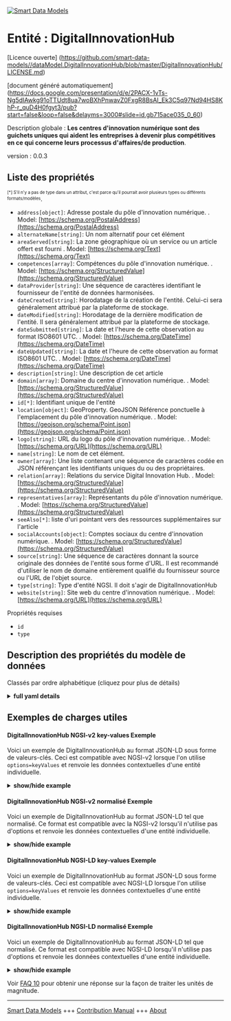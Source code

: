 <!-- 10-Header -->  
[![Smart Data Models](https://smartdatamodels.org/wp-content/uploads/2022/01/SmartDataModels_logo.png "Logo")](https://smartdatamodels.org)  
Entité : DigitalInnovationHub  
=============================<!-- /10-Header -->  
<!-- 15-License -->  
[Licence ouverte] (https://github.com/smart-data-models//dataModel.DigitalInnovationHub/blob/master/DigitalInnovationHub/LICENSE.md)  
[document généré automatiquement] (https://docs.google.com/presentation/d/e/2PACX-1vTs-Ng5dIAwkg91oTTUdt8ua7woBXhPnwavZ0FxgR8BsAI_Ek3C5q97Nd94HS8KhP-r_quD4H0fgyt3/pub?start=false&loop=false&delayms=3000#slide=id.gb715ace035_0_60)  
<!-- /15-License -->  
<!-- 20-Description -->  
Description globale : **Les centres d'innovation numérique sont des guichets uniques qui aident les entreprises à devenir plus compétitives en ce qui concerne leurs processus d'affaires/de production**.  
version : 0.0.3  
<!-- /20-Description -->  
<!-- 30-PropertiesList -->  

## Liste des propriétés  

<sup><sub>[*] S'il n'y a pas de type dans un attribut, c'est parce qu'il pourrait avoir plusieurs types ou différents formats/modèles</sub></sup>.  
- `address[object]`: Adresse postale du pôle d'innovation numérique.  . Model: [https://schema.org/PostalAddress](https://schema.org/PostalAddress)- `alternateName[string]`: Un nom alternatif pour cet élément  - `areaServed[string]`: La zone géographique où un service ou un article offert est fourni  . Model: [https://schema.org/Text](https://schema.org/Text)- `competences[array]`: Compétences du pôle d'innovation numérique.  . Model: [https://schema.org/StructuredValue](https://schema.org/StructuredValue)- `dataProvider[string]`: Une séquence de caractères identifiant le fournisseur de l'entité de données harmonisées.  - `dateCreated[string]`: Horodatage de la création de l'entité. Celui-ci sera généralement attribué par la plateforme de stockage.  - `dateModified[string]`: Horodatage de la dernière modification de l'entité. Il sera généralement attribué par la plateforme de stockage.  - `dateSubmitted[string]`: La date et l'heure de cette observation au format ISO8601 UTC.  . Model: [https://schema.org/DateTime](https://schema.org/DateTime)- `dateUpdated[string]`: La date et l'heure de cette observation au format ISO8601 UTC.  . Model: [https://schema.org/DateTime](https://schema.org/DateTime)- `description[string]`: Une description de cet article  - `domain[array]`: Domaine du centre d'innovation numérique.  . Model: [https://schema.org/StructuredValue](https://schema.org/StructuredValue)- `id[*]`: Identifiant unique de l'entité  - `location[object]`: GeoProperty. GeoJSON Référence ponctuelle à l'emplacement du pôle d'innovation numérique.  . Model: [https://geojson.org/schema/Point.json](https://geojson.org/schema/Point.json)- `logo[string]`: URL du logo du pôle d'innovation numérique.  . Model: [https://schema.org/URL](https://schema.org/URL)- `name[string]`: Le nom de cet élément.  - `owner[array]`: Une liste contenant une séquence de caractères codée en JSON référençant les identifiants uniques du ou des propriétaires.  - `relation[array]`: Relations du service Digital Innovation Hub.  . Model: [https://schema.org/StructuredValue](https://schema.org/StructuredValue)- `representatives[array]`: Représentants du pôle d'innovation numérique.  . Model: [https://schema.org/StructuredValue](https://schema.org/StructuredValue)- `seeAlso[*]`: liste d'uri pointant vers des ressources supplémentaires sur l'article  - `socialAccounts[object]`: Comptes sociaux du centre d'innovation numérique.  . Model: [https://schema.org/StructuredValue](https://schema.org/StructuredValue)- `source[string]`: Une séquence de caractères donnant la source originale des données de l'entité sous forme d'URL. Il est recommandé d'utiliser le nom de domaine entièrement qualifié du fournisseur source ou l'URL de l'objet source.  - `type[string]`: Type d'entité NGSI. Il doit s'agir de DigitalInnovationHub  - `website[string]`: Site web du centre d'innovation numérique.  . Model: [https://schema.org/URL](https://schema.org/URL)<!-- /30-PropertiesList -->  
<!-- 35-RequiredProperties -->  
Propriétés requises  
- `id`  - `type`  <!-- /35-RequiredProperties -->  
<!-- 40-RequiredProperties -->  
<!-- /40-RequiredProperties -->  
<!-- 50-DataModelHeader -->  
## Description des propriétés du modèle de données  
Classés par ordre alphabétique (cliquez pour plus de détails)  
<!-- /50-DataModelHeader -->  
<!-- 60-ModelYaml -->  
<details><summary><strong>full yaml details</strong></summary>    
```yaml  
DigitalInnovationHub:    
  description: 'Digital Innovation Hubs are one-stop-shops that help companies to become more competitive with regard to their business/production processes.'    
  properties:    
    address:    
      description: 'PostalAddress of the Digital Innovation Hub.'    
      type: object    
      x-ngsi:    
        model: https://schema.org/PostalAddress    
        type: Property    
    alternateName:    
      description: 'An alternative name for this item'    
      type: string    
      x-ngsi:    
        type: Property    
    areaServed:    
      description: 'The geographic area where a service or offered item is provided'    
      type: string    
      x-ngsi:    
        model: https://schema.org/Text    
        type: Property    
    competences:    
      description: 'Competences of the Digital Innovation Hub.'    
      items:    
        - type: string    
      type: array    
      x-ngsi:    
        model: https://schema.org/StructuredValue    
        type: Property    
    dataProvider:    
      description: 'A sequence of characters identifying the provider of the harmonised data entity.'    
      type: string    
      x-ngsi:    
        type: Property    
    dateCreated:    
      description: 'Entity creation timestamp. This will usually be allocated by the storage platform.'    
      format: date-time    
      type: string    
      x-ngsi:    
        type: Property    
    dateModified:    
      description: 'Timestamp of the last modification of the entity. This will usually be allocated by the storage platform.'    
      format: date-time    
      type: string    
      x-ngsi:    
        type: Property    
    dateSubmitted:    
      description: 'The date and time of this observation in ISO8601 UTC format'    
      format: date-time    
      type: string    
      x-ngsi:    
        model: https://schema.org/DateTime    
        type: Property    
    dateUpdated:    
      description: 'The date and time of this observation in ISO8601 UTC format'    
      format: date-time    
      type: string    
      x-ngsi:    
        model: https://schema.org/DateTime    
        type: Property    
    description:    
      description: 'A description of this item'    
      type: string    
      x-ngsi:    
        type: Property    
    domain:    
      description: 'Domain of the Digital Innovation Hub.'    
      items:    
        - type: string    
      type: array    
      x-ngsi:    
        model: https://schema.org/StructuredValue    
        type: Property    
    id:    
      anyOf: &digitalinnovationhub_-_properties_-_owner_-_items_-_anyof    
        - description: 'Property. Identifier format of any NGSI entity'    
          maxLength: 256    
          minLength: 1    
          pattern: ^[\w\-\.\{\}\$\+\*\[\]`|~^@!,:\\]+$    
          type: string    
        - description: 'Property. Identifier format of any NGSI entity'    
          format: uri    
          type: string    
      description: 'Unique identifier of the entity'    
      x-ngsi:    
        type: Property    
    location:    
      description: 'GeoProperty. GeoJSON Point reference to the location of the Digital Innovation Hub.'    
      type: object    
      x-ngsi:    
        model: https://geojson.org/schema/Point.json    
    logo:    
      description: 'URL of the logo of the Digital Innovation Hub.'    
      type: string    
      x-ngsi:    
        model: https://schema.org/URL    
        type: Property    
    name:    
      description: 'The name of this item.'    
      type: string    
      x-ngsi:    
        type: Property    
    owner:    
      description: 'A List containing a JSON encoded sequence of characters referencing the unique Ids of the owner(s)'    
      items: &properties_-_owner_-_items    
        anyOf: *digitalinnovationhub_-_properties_-_owner_-_items_-_anyof    
        description: 'Property. Unique identifier of the entity'    
      type: array    
      x-ngsi:    
        type: Property    
    relation:    
      description: 'Relations of the Digital Innovation Hub Service.'    
      items:    
        - properties:    
            alternateName:    
              description: 'Property. An alternative name for this item'    
              type: string    
            dataProvider:    
              description: 'Property. A sequence of characters identifying the provider of the harmonised data entity.'    
              type: string    
            dateCreated:    
              description: 'Property. Entity creation timestamp. This will usually be allocated by the storage platform.'    
              format: date-time    
              type: string    
            dateModified:    
              description: 'Property. Timestamp of the last modification of the entity. This will usually be allocated by the storage platform.'    
              format: date-time    
              type: string    
            description:    
              description: 'Property. A description of this item'    
              type: string    
            id:    
              anyOf: *digitalinnovationhub_-_properties_-_owner_-_items_-_anyof    
              description: 'Property. Unique identifier of the entity'    
            name:    
              description: 'Property. The name of this item.'    
              type: string    
            owner:    
              description: 'Property. A List containing a JSON encoded sequence of characters referencing the unique Ids of the owner(s)'    
              items: *properties_-_owner_-_items    
              type: array    
            seeAlso:    
              description: 'Property. list of uri pointing to additional resources about the item'    
              oneOf: &digitalinnovationhub_-_properties_-_seealso_-_oneof    
                - items:    
                    format: uri    
                    type: string    
                  minItems: 1    
                  type: array    
                - format: uri    
                  type: string    
            source:    
              description: 'Property. A sequence of characters giving the original source of the entity data as a URL. Recommended to be the fully qualified domain name of the source provider, or the URL to the source object.'    
              type: string    
          type: object    
      type: array    
      x-ngsi:    
        model: https://schema.org/StructuredValue    
        type: Property    
    representatives:    
      description: 'Representatives of the Digital Innovation Hub.'    
      items:    
        - properties:    
            email:    
              type: string    
            name:    
              type: string    
            responsibilities:    
              type: string    
            role:    
              type: string    
            surname:    
              type: string    
          type: object    
      type: array    
      x-ngsi:    
        model: https://schema.org/StructuredValue    
        type: Property    
    seeAlso:    
      description: 'list of uri pointing to additional resources about the item'    
      oneOf: *digitalinnovationhub_-_properties_-_seealso_-_oneof    
      x-ngsi:    
        type: Property    
    socialAccounts:    
      description: 'SocialAccounts of the Digital Innovation Hub.'    
      properties:    
        facebook:    
          type: string    
        instagram:    
          type: string    
        linkedin:    
          type: string    
        twitter:    
          type: string    
      type: object    
      x-ngsi:    
        model: https://schema.org/StructuredValue    
        type: Property    
    source:    
      description: 'A sequence of characters giving the original source of the entity data as a URL. Recommended to be the fully qualified domain name of the source provider, or the URL to the source object.'    
      type: string    
      x-ngsi:    
        type: Property    
    type:    
      description: 'NGSI entity type. It has to be DigitalInnovationHub'    
      enum:    
        - DigitalInnovationHub    
      type: string    
      x-ngsi:    
        type: Property    
    website:    
      description: 'Website of the Digital Innovation Hub.'    
      type: string    
      x-ngsi:    
        model: https://schema.org/URL    
        type: Property    
  required:    
    - id    
    - type    
  type: object    
  x-derived-from: ""    
  x-disclaimer: 'Redistribution and use in source and binary forms, with or without modification, are permitted  provided that the license conditions are met. Copyleft (c) 2022 Contributors to Smart Data Models Program'    
  x-license-url: https://github.com/smart-data-models/dataModel.DigitalInnovationHub/blob/master/DigitalInnovationHub/LICENSE.md    
  x-model-schema: https://smart-data-models.github.io/dataModel.DIH/DigitalInnovationHub/schema.json    
  x-model-tags: DIH    
  x-version: 0.0.3    
```  
</details>    
<!-- /60-ModelYaml -->  
<!-- 70-MiddleNotes -->  
<!-- /70-MiddleNotes -->  
<!-- 80-Examples -->  
## Exemples de charges utiles  
#### DigitalInnovationHub NGSI-v2 key-values Exemple  
Voici un exemple de DigitalInnovationHub au format JSON-LD sous forme de valeurs-clés. Ceci est compatible avec NGSI-v2 lorsque l'on utilise `options=keyValues` et renvoie les données contextuelles d'une entité individuelle.  
<details><summary><strong>show/hide example</strong></summary>    
```json  
{  
	"id": "DigitalInnovationHub:Z6LGtH0B_X_d5NJkJEfB",  
	"type": "DigitalInnovationHub",  
	"title": "Sample DIH",  
	"website": "https://www.sample-dih.com/",  
	"logo": "https://www.sample-dih.com/logo.png",  
	"description": "Digital Innovation Hubs are one-stop-shops that help companies to become more competitive with regard to their business/production processes",  
	"location": {  
		"type": "Point",  
		"coordinates": [  
            43.66481,  
			7.196545  
        ]  
    },  
	"address": {  
		"streetAddress": "Viale della Regione Siciliana Nord Ovest",  
		"addressRegion": "Sicily",  
		"postalCode": "90146",  
		"addressCountry": "IT",  
		"addressLocality": "Palermo"  
	},  
	"representatives": [  
		{  
			"name": "John",  
			"surname": "Doe",  
			"email": "john.doe@sample-dih.com",  
			"role": "Engineer",  
			"responsibilities": "Manufacturing engineer"  
		}  
	],  
	"domain": [  
		"Manufacture of machinery and equipment"  
	],  
	"competences": [  
		"Additive manufacturing (3D printing)"  
	],  
	"socialAccounts": {  
		"linkedin": "https://www.linkedin.com/company/sample-dih",  
		"facebook": "https://www.facebook.com/sample.dih/",  
		"twitter": "https://www.twitter.com/sampledih",  
		"instagram": "https://www.instagram.com/lifeatsampledih"  
	},  
	"relation": [  
		{  
			"id": "DigitalInnovationHub:R5Ju4oO0_X_Jy8GO5d2"  
		},  
		{  
			"id": "DigitalInnovationHub:D5yr9HT3_X_RH7Fy7H9"  
		}  
	],  
	"dateSubmitted": "2020-07-07T15:05:59.408Z",  
	"dateUpdated": "2020-07-07T15:05:59.408Z"  
}  
```  
</details>  
#### DigitalInnovationHub NGSI-v2 normalisé Exemple  
Voici un exemple de DigitalInnovationHub au format JSON-LD tel que normalisé. Ce format est compatible avec la NGSI-v2 lorsqu'il n'utilise pas d'options et renvoie les données contextuelles d'une entité individuelle.  
<details><summary><strong>show/hide example</strong></summary>    
```json  
{  
	"id": "DigitalInnovationHub:Z6LGtH0B_X_d5NJkJEfB",  
	"type": "DigitalInnovationHub",  
	"title": {  
		"type": "Text",  
		"value": "Sample DIH"  
	},  
	"website": {  
		"type": "URL",  
		"value": "https://www.sample-dih.com/"  
	},  
	"logo": {  
		"type": "URL",  
		"value": "https://www.sample-dih.com/logo.png"  
	},  
	"description": {  
		"type": "Text",  
		"value": "Digital Innovation Hubs are one-stop-shops that help companies to become more competitive with regard to their business/production processes"  
	},  
	"location": {  
		"type": "geo:json",  
		"value": {  
			"type": "Point",  
			"coordinates": [  
				43.66481,  
				7.196545  
			]  
		}  
	},  
	"address": {  
		"type": "PostalAddress",  
		"value": {  
			"streetAddress": "Viale della Regione Siciliana Nord Ovest",  
			"addressRegion": "Sicily",  
			"postalCode": "90146",  
			"addressCountry": "IT",  
			"addressLocality": "Palermo"  
		}  
	},  
	"representatives": {  
		"type": "array",  
		"value": [  
			{  
				"name": "John",  
				"surname": "Doe",  
				"email": "john.doe@sample-dih.com",  
				"role": "Engineer",  
				"responsibilities": "Manufacturing engineer"  
			}  
		]  
	},  
	"domain": {  
		"type": "array",  
		"value": [  
			"Manufacture of machinery and equipment"  
		]  
	},  
	"competences": {  
		"type": "array",  
		"value": [  
			"Additive manufacturing (3D printing)"  
		]  
	},  
	"socialAccounts": {  
		"type": "StructuredValue",  
		"value": {  
			"linkedin": "https://www.linkedin.com/company/sample-dih",  
			"facebook": "https://www.facebook.com/sample.dih/",  
			"twitter": "https://www.twitter.com/sampledih",  
			"instagram": "https://www.instagram.com/lifeatsampledih"  
		}  
	},  
	"relation": {  
		"type": "array",  
		"value": [  
			{  
				"id": "DigitalInnovationHub:R5Ju4oO0_X_Jy8GO5d2"  
			},  
			{  
				"id": "DigitalInnovationHub:D5yr9HT3_X_RH7Fy7H9"  
			}  
		]  
	},  
	"dateSubmitted": {  
		"type": "DateTime",  
		"value": {  
			"type": "DateTime",  
			"value": "2020-05-07T15:00:13.408Z"  
		}  
	},  
	"dateUpdated": {  
		"type": "DateTime",  
		"value": {  
			"type": "DateTime",  
			"value": "2020-07-07T15:05:59.408Z"  
		}  
	}  
}  
```  
</details>  
#### DigitalInnovationHub NGSI-LD key-values Exemple  
Voici un exemple de DigitalInnovationHub au format JSON-LD sous forme de valeurs-clés. Ceci est compatible avec NGSI-LD lorsque l'on utilise `options=keyValues` et renvoie les données contextuelles d'une entité individuelle.  
<details><summary><strong>show/hide example</strong></summary>    
```json  
{  
    "id": "urn:ngsi-ld:DigitalInnovationHub:DigitalInnovationHub:Z6LGtH0B_X_d5NJkJEfB",  
    "type": "DigitalInnovationHub",  
    "title": "Sample DIH",  
    "website": "https://www.sample-dih.com/",  
    "logo": "https://www.sample-dih.com/logo.png",  
    "description": "Digital Innovation Hubs are one-stop-shops that help companies to become more competitive with regard to their business/production processes",  
    "location": {  
        "type": "Point",  
        "coordinates": [  
            43.66481,  
            7.196545  
        ]  
    },  
    "address": {  
        "streetAddress": "Viale della Regione Siciliana Nord Ovest",  
        "addressRegion": "Sicily",  
        "postalCode": "90146",  
        "addressCountry": "IT",  
        "addressLocality": "Palermo"  
    },  
    "representatives": [  
        {  
            "name": "John",  
            "surname": "Doe",  
            "email": "john.doe@sample-dih.com",  
            "role": "Engineer",  
            "responsibilities": "Manufacturing engineer"  
        }  
    ],  
    "domain": [  
        "Manufacture of machinery and equipment"  
    ],  
    "competences": [  
        "Additive manufacturing (3D printing)"  
    ],  
    "socialAccounts": {  
        "linkedin": "https://www.linkedin.com/company/sample-dih",  
        "facebook": "https://www.facebook.com/sample.dih/",  
        "twitter": "https://www.twitter.com/sampledih",  
        "instagram": "https://www.instagram.com/lifeatsampledih"  
    },  
    "relation": [  
        {  
            "id": "urn:ngsi-ld:DigitalInnovationHub:id:R5Ju4oO0_X_Jy8GO5d2"  
        },  
        {  
            "id": "urn:ngsi-ld:DigitalInnovationHub:id:D5yr9HT3_X_RH7Fy7H9"  
        }  
    ],  
    "dateSubmitted": "2020-07-07T15:05:59.408Z",  
    "dateUpdated": "2020-07-07T15:05:59.408Z",  
    "@context": [  
        "https://smart-data-models.github.io/dataModel.DigitalInnovationHub/context.jsonld",  
        "https://raw.githubusercontent.com/smart-data-models/dataModel.DigitalInnovationHub/master/context.jsonld"  
    ]  
}  
```  
</details>  
#### DigitalInnovationHub NGSI-LD normalisé Exemple  
Voici un exemple de DigitalInnovationHub au format JSON-LD tel que normalisé. Ce format est compatible avec NGSI-LD lorsqu'il n'utilise pas d'options et renvoie les données contextuelles d'une entité individuelle.  
<details><summary><strong>show/hide example</strong></summary>    
```json  
{  
    "id": "urn:ngsi-ld:DigitalInnovationHub:DigitalInnovationHub:Z6LGtH0B_X_d5NJkJEfB",  
    "type": "DigitalInnovationHub",  
    "title": {  
        "type": "Property",  
        "value": "Sample DIH"  
    },  
    "website": {  
        "type": "Property",  
        "value": "https://www.sample-dih.com/"  
    },  
    "logo": {  
        "type": "Property",  
        "value": "https://www.sample-dih.com/logo.png"  
    },  
    "description": {  
        "type": "Property",  
        "value": "Digital Innovation Hubs are one-stop-shops that help companies to become more competitive with regard to their business/production processes"  
    },  
    "location": {  
        "type": "GeoProperty",  
        "value": {  
            "type": "Point",  
            "coordinates": [  
                43.66481,  
                7.196545  
            ]  
        }  
    },  
    "address": {  
        "type": "Property",  
        "value": {  
            "streetAddress": "Viale della Regione Siciliana Nord Ovest",  
            "addressRegion": "Sicily",  
            "postalCode": "90146",  
            "addressCountry": "IT",  
            "addressLocality": "Palermo"  
        }  
    },  
    "representatives": {  
        "type": "Property",  
        "value": [  
            {  
                "name": "John",  
                "surname": "Doe",  
                "email": "john.doe@sample-dih.com",  
                "role": "Engineer",  
                "responsibilities": "Manufacturing engineer"  
            }  
        ]  
    },  
    "domain": {  
        "type": "Property",  
        "value": [  
            "Manufacture of machinery and equipment"  
        ]  
    },  
    "competences": {  
        "type": "Property",  
        "value": [  
            "Additive manufacturing (3D printing)"  
        ]  
    },  
    "socialAccounts": {  
        "type": "Property",  
        "value": {  
            "linkedin": "https://www.linkedin.com/company/sample-dih",  
            "facebook": "https://www.facebook.com/sample.dih/",  
            "twitter": "https://www.twitter.com/sampledih",  
            "instagram": "https://www.instagram.com/lifeatsampledih"  
        }  
    },  
    "relation": {  
        "type": "Relationship",  
        "value": [  
            {  
                "id": "urn:ngsi-ld:DigitalInnovationHub:id:R5Ju4oO0_X_Jy8GO5d2"  
            },  
            {  
                "id": "urn:ngsi-ld:DigitalInnovationHub:id:D5yr9HT3_X_RH7Fy7H9"  
            }  
        ]  
    },  
    "dateSubmitted": {  
        "type": "Property",  
        "value": {  
            "type": "DateTime",  
            "value": "2020-07-07T15:05:59.408Z"  
        }  
    },  
    "dateUpdated": {  
        "type": "Property",  
        "value": {  
            "type": "DateTime",  
            "value": "2020-07-07T15:05:59.408Z"  
        }  
    },  
    "@context": [  
        "https://smart-data-models.github.io/dataModel.DigitalInnovationHub/context.jsonld",  
        "https://raw.githubusercontent.com/smart-data-models/dataModel.DigitalInnovationHub/master/context.jsonld"  
    ]  
}  
```  
</details><!-- /80-Examples -->  
<!-- 90-FooterNotes -->  
<!-- /90-FooterNotes -->  
<!-- 95-Units -->  
Voir [FAQ 10](https://smartdatamodels.org/index.php/faqs/) pour obtenir une réponse sur la façon de traiter les unités de magnitude.  
<!-- /95-Units -->  
<!-- 97-LastFooter -->  
---  
[Smart Data Models](https://smartdatamodels.org) +++ [Contribution Manual](https://bit.ly/contribution_manual) +++ [About](https://bit.ly/Introduction_SDM)<!-- /97-LastFooter -->  
